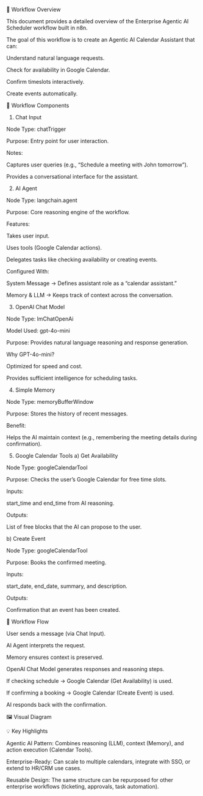 📘 Workflow Overview

This document provides a detailed overview of the Enterprise Agentic AI Scheduler workflow built in n8n.

The goal of this workflow is to create an Agentic AI Calendar Assistant that can:

Understand natural language requests.

Check for availability in Google Calendar.

Confirm timeslots interactively.

Create events automatically.

🧩 Workflow Components
1. Chat Input

Node Type: chatTrigger

Purpose: Entry point for user interaction.

Notes:

Captures user queries (e.g., “Schedule a meeting with John tomorrow”).

Provides a conversational interface for the assistant.

2. AI Agent

Node Type: langchain.agent

Purpose: Core reasoning engine of the workflow.

Features:

Takes user input.

Uses tools (Google Calendar actions).

Delegates tasks like checking availability or creating events.

Configured With:

System Message → Defines assistant role as a “calendar assistant.”

Memory & LLM → Keeps track of context across the conversation.

3. OpenAI Chat Model

Node Type: lmChatOpenAi

Model Used: gpt-4o-mini

Purpose: Provides natural language reasoning and response generation.

Why GPT-4o-mini?

Optimized for speed and cost.

Provides sufficient intelligence for scheduling tasks.

4. Simple Memory

Node Type: memoryBufferWindow

Purpose: Stores the history of recent messages.

Benefit:

Helps the AI maintain context (e.g., remembering the meeting details during confirmation).

5. Google Calendar Tools
a) Get Availability

Node Type: googleCalendarTool

Purpose: Checks the user’s Google Calendar for free time slots.

Inputs:

start_time and end_time from AI reasoning.

Outputs:

List of free blocks that the AI can propose to the user.

b) Create Event

Node Type: googleCalendarTool

Purpose: Books the confirmed meeting.

Inputs:

start_date, end_date, summary, and description.

Outputs:

Confirmation that an event has been created.

🔗 Workflow Flow

User sends a message (via Chat Input).

AI Agent interprets the request.

Memory ensures context is preserved.

OpenAI Chat Model generates responses and reasoning steps.

If checking schedule → Google Calendar (Get Availability) is used.

If confirming a booking → Google Calendar (Create Event) is used.

AI responds back with the confirmation.

🖼️ Visual Diagram

💡 Key Highlights

Agentic AI Pattern: Combines reasoning (LLM), context (Memory), and action execution (Calendar Tools).

Enterprise-Ready: Can scale to multiple calendars, integrate with SSO, or extend to HR/CRM use cases.

Reusable Design: The same structure can be repurposed for other enterprise workflows (ticketing, approvals, task automation).